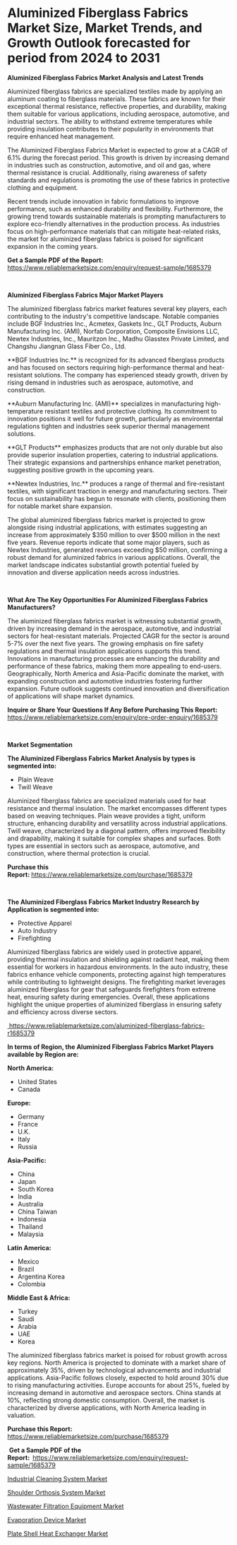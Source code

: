 <p><h1>Aluminized Fiberglass Fabrics Market Size, Market Trends, and Growth Outlook forecasted for period from 2024 to 2031</h1></p><p><strong>Aluminized Fiberglass Fabrics Market Analysis and Latest Trends</strong></p>
<p><p>Aluminized fiberglass fabrics are specialized textiles made by applying an aluminum coating to fiberglass materials. These fabrics are known for their exceptional thermal resistance, reflective properties, and durability, making them suitable for various applications, including aerospace, automotive, and industrial sectors. The ability to withstand extreme temperatures while providing insulation contributes to their popularity in environments that require enhanced heat management.</p><p>The Aluminized Fiberglass Fabrics Market is expected to grow at a CAGR of 6.1% during the forecast period. This growth is driven by increasing demand in industries such as construction, automotive, and oil and gas, where thermal resistance is crucial. Additionally, rising awareness of safety standards and regulations is promoting the use of these fabrics in protective clothing and equipment.</p><p>Recent trends include innovation in fabric formulations to improve performance, such as enhanced durability and flexibility. Furthermore, the growing trend towards sustainable materials is prompting manufacturers to explore eco-friendly alternatives in the production process. As industries focus on high-performance materials that can mitigate heat-related risks, the market for aluminized fiberglass fabrics is poised for significant expansion in the coming years.</p></p>
<p><strong>Get a Sample PDF of the Report:&nbsp;</strong> <a href="https://www.reliablemarketsize.com/enquiry/request-sample/1685379?utm_campaign=1262&utm_medium=2&utm_source=Github&utm_content=ia&utm_term=18102024&utm_id=aluminized-fiberglass-fabrics">https://www.reliablemarketsize.com/enquiry/request-sample/1685379</a></p>
<p>&nbsp;</p>
<p><strong>Aluminized Fiberglass Fabrics Major Market Players</strong></p>
<p><p>The aluminized fiberglass fabrics market features several key players, each contributing to the industry's competitive landscape. Notable companies include BGF Industries Inc., Acmetex, Gaskets Inc., GLT Products, Auburn Manufacturing Inc. (AMI), Norfab Corporation, Composite Envisions LLC, Newtex Industries, Inc., Mauritzon Inc., Madhu Glasstex Private Limited, and Changshu Jiangnan Glass Fiber Co., Ltd.</p><p>**BGF Industries Inc.** is recognized for its advanced fiberglass products and has focused on sectors requiring high-performance thermal and heat-resistant solutions. The company has experienced steady growth, driven by rising demand in industries such as aerospace, automotive, and construction. </p><p>**Auburn Manufacturing Inc. (AMI)** specializes in manufacturing high-temperature resistant textiles and protective clothing. Its commitment to innovation positions it well for future growth, particularly as environmental regulations tighten and industries seek superior thermal management solutions.</p><p>**GLT Products** emphasizes products that are not only durable but also provide superior insulation properties, catering to industrial applications. Their strategic expansions and partnerships enhance market penetration, suggesting positive growth in the upcoming years.</p><p>**Newtex Industries, Inc.** produces a range of thermal and fire-resistant textiles, with significant traction in energy and manufacturing sectors. Their focus on sustainability has begun to resonate with clients, positioning them for notable market share expansion.</p><p>The global aluminized fiberglass fabrics market is projected to grow alongside rising industrial applications, with estimates suggesting an increase from approximately $350 million to over $500 million in the next five years. Revenue reports indicate that some major players, such as Newtex Industries, generated revenues exceeding $50 million, confirming a robust demand for aluminized fabrics in various applications. Overall, the market landscape indicates substantial growth potential fueled by innovation and diverse application needs across industries.</p></p>
<p>&nbsp;</p>
<p><strong>What Are The Key Opportunities For Aluminized Fiberglass Fabrics Manufacturers?</strong></p>
<p><p>The aluminized fiberglass fabrics market is witnessing substantial growth, driven by increasing demand in the aerospace, automotive, and industrial sectors for heat-resistant materials. Projected CAGR for the sector is around 5-7% over the next five years. The growing emphasis on fire safety regulations and thermal insulation applications supports this trend. Innovations in manufacturing processes are enhancing the durability and performance of these fabrics, making them more appealing to end-users. Geographically, North America and Asia-Pacific dominate the market, with expanding construction and automotive industries fostering further expansion. Future outlook suggests continued innovation and diversification of applications will shape market dynamics.</p></p>
<p><strong>Inquire or Share Your Questions If Any Before Purchasing This Report:</strong> <a href="https://www.reliablemarketsize.com/enquiry/pre-order-enquiry/1685379?utm_campaign=1262&utm_medium=2&utm_source=Github&utm_content=ia&utm_term=18102024&utm_id=aluminized-fiberglass-fabrics">https://www.reliablemarketsize.com/enquiry/pre-order-enquiry/1685379</a></p>
<p>&nbsp;</p>
<p><strong>Market Segmentation</strong></p>
<p><strong>The Aluminized Fiberglass Fabrics Market Analysis by types is segmented into:</strong></p>
<p><ul><li>Plain Weave</li><li>Twill Weave</li></ul></p>
<p><p>Aluminized fiberglass fabrics are specialized materials used for heat resistance and thermal insulation. The market encompasses different types based on weaving techniques. Plain weave provides a tight, uniform structure, enhancing durability and versatility across industrial applications. Twill weave, characterized by a diagonal pattern, offers improved flexibility and drapability, making it suitable for complex shapes and surfaces. Both types are essential in sectors such as aerospace, automotive, and construction, where thermal protection is crucial.</p></p>
<p><strong>Purchase this Report:&nbsp;</strong><a href="https://www.reliablemarketsize.com/purchase/1685379?utm_campaign=1262&utm_medium=2&utm_source=Github&utm_content=ia&utm_term=18102024&utm_id=aluminized-fiberglass-fabrics">https://www.reliablemarketsize.com/purchase/1685379</a></p>
<p>&nbsp;</p>
<p><strong>The Aluminized Fiberglass Fabrics Market Industry Research by Application is segmented into:</strong></p>
<p><ul><li>Protective Apparel</li><li>Auto Industry</li><li>Firefighting</li></ul></p>
<p><p>Aluminized fiberglass fabrics are widely used in protective apparel, providing thermal insulation and shielding against radiant heat, making them essential for workers in hazardous environments. In the auto industry, these fabrics enhance vehicle components, protecting against high temperatures while contributing to lightweight designs. The firefighting market leverages aluminized fiberglass for gear that safeguards firefighters from extreme heat, ensuring safety during emergencies. Overall, these applications highlight the unique properties of aluminized fiberglass in ensuring safety and efficiency across diverse sectors.</p></p>
<p><a href="https://www.reliablemarketsize.com/aluminized-fiberglass-fabrics-r1685379?utm_campaign=1262&utm_medium=2&utm_source=Github&utm_content=ia&utm_term=18102024&utm_id=aluminized-fiberglass-fabrics">&nbsp;https://www.reliablemarketsize.com/aluminized-fiberglass-fabrics-r1685379</a></p>
<p><strong>In terms of Region, the Aluminized Fiberglass Fabrics Market Players available by Region are:</strong></p>
<p>
    <p> <strong> North America: </strong>
        <ul>
            <li>United States</li>
            <li>Canada</li>
        </ul>
        </p> 
    <p> <strong> Europe: </strong>
        <ul>
            <li>Germany</li>
            <li>France</li>
            <li>U.K.</li>
            <li>Italy</li>
            <li>Russia</li>
        </ul>
        </p> 
    <p> <strong> Asia-Pacific: </strong>
        <ul>
            <li>China</li>
            <li>Japan</li>
            <li>South Korea</li>
            <li>India</li>
            <li>Australia</li>
            <li>China Taiwan</li>
            <li>Indonesia</li>
            <li>Thailand</li>
            <li>Malaysia</li>
        </ul>
        </p> 
    <p> <strong> Latin America: </strong>
        <ul>
            <li>Mexico</li>
            <li>Brazil</li>
            <li>Argentina Korea</li>
            <li>Colombia</li>
        </ul>
        </p> 
    <p> <strong> Middle East & Africa: </strong>
        <ul>
            <li>Turkey</li>
            <li>Saudi</li>
            <li>Arabia</li>
            <li>UAE</li>
            <li>Korea</li>
        </ul>
    </p>
    </p>
<p><p>The aluminized fiberglass fabrics market is poised for robust growth across key regions. North America is projected to dominate with a market share of approximately 35%, driven by technological advancements and industrial applications. Asia-Pacific follows closely, expected to hold around 30% due to rising manufacturing activities. Europe accounts for about 25%, fueled by increasing demand in automotive and aerospace sectors. China stands at 10%, reflecting strong domestic consumption. Overall, the market is characterized by diverse applications, with North America leading in valuation.</p></p>
<p><strong>Purchase this Report: </strong><a href="https://www.reliablemarketsize.com/purchase/1685379?utm_campaign=1262&utm_medium=2&utm_source=Github&utm_content=ia&utm_term=18102024&utm_id=aluminized-fiberglass-fabrics">https://www.reliablemarketsize.com/purchase/1685379</a></p>
<p>&nbsp;<strong>Get a Sample PDF of the Report:&nbsp;&nbsp;</strong><a href="https://www.reliablemarketsize.com/enquiry/request-sample/1685379?utm_campaign=1262&utm_medium=2&utm_source=Github&utm_content=ia&utm_term=18102024&utm_id=aluminized-fiberglass-fabrics">https://www.reliablemarketsize.com/enquiry/request-sample/1685379</a></p>
<p><strong></strong></p>
<p><p><a href="https://issuu.com/reportprime-2/docs/industrial-cleaning-system-market-s_d339ca1f3ad9b3?utm_campaign=1262&utm_medium=2&utm_source=Github&utm_content=ia&utm_term=18102024&utm_id=aluminized-fiberglass-fabrics">Industrial Cleaning System Market</a></p><p><a href="https://github.com/angilaguardtd7/Market-Research-Report-List-1/blob/main/shoulder-orthosis-system-market.md?utm_campaign=1262&utm_medium=2&utm_source=Github&utm_content=ia&utm_term=18102024&utm_id=aluminized-fiberglass-fabrics">Shoulder Orthosis System Market</a></p><p><a href="https://www.linkedin.com/pulse/wastewater-filtration-equipment-market-growth-outlook-from-2024-xjwfc?utm_campaign=1262&utm_medium=2&utm_source=Github&utm_content=ia&utm_term=18102024&utm_id=aluminized-fiberglass-fabrics">Wastewater Filtration Equipment Market</a></p><p><a href="https://issuu.com/reportprime-2/docs/evaporation-device-market-size-2030_8e1f80d847cdbb?utm_campaign=1262&utm_medium=2&utm_source=Github&utm_content=ia&utm_term=18102024&utm_id=aluminized-fiberglass-fabrics">Evaporation Device Market</a></p><p><a href="https://www.linkedin.com/pulse/emerging-technologies-reshaping-plate-shell-heat-exchanger-market-ytnuc?utm_campaign=1262&utm_medium=2&utm_source=Github&utm_content=ia&utm_term=18102024&utm_id=aluminized-fiberglass-fabrics">Plate Shell Heat Exchanger Market</a></p></p>